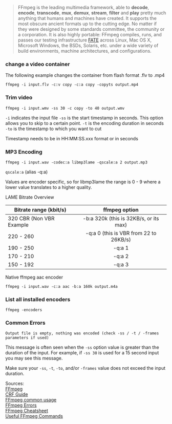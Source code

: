 > FFmpeg is the leading multimedia framework, able to **decode**, **encode**, **transcode**, **mux**, **demux**, **stream**, **filter** 
and **play** pretty much anything that humans and machines have created. It supports the most obscure ancient formats up to the cutting 
edge. No matter if they were designed by some standards committee, the community or a corporation. It is also highly portable: FFmpeg 
compiles, runs, and passes our testing infrastructure [FATE](http://fate.ffmpeg.org/) across Linux, Mac OS X, Microsoft Windows, the BSDs, 
Solaris, etc. under a wide variety of build environments, machine architectures, and configurations.

### change a video container
The following example changes the container from flash format .flv to .mp4

`ffmpeg -i input.flv -c:v copy -c:a copy -copyts output.mp4`

### Trim video

`ffmpeg -i input.wmv -ss 30 -c copy -to 40 output.wmv`

`-i` indicates the input file
`-ss` is the start timestamp in seconds. This option allows you to skip to a certain point.
`-t` is the encoding duration in seconds
`-to` is the timestamp to which you want to cut

Timestamp needs to be in HH:MM:SS.xxx format or in seconds

### MP3 Encoding

`ffmpeg -i input.wav -codec:a libmp3lame -qscale:a 2 output.mp3`

`qscale:a` (alias -q:a)

Values are encoder specific, so for libmp3lame the range is 0 - 9 where a lower value translates to a higher quality.

LAME Bitrate Overview

| Bitrate range (kbit/s) | ffmpeg option |
|------------------------|:-------------:|
| 320 CBR (Non VBR Example | -b:a 320k (this is 32KB/s, or its max) |
| 220 - 260 | -q:a 0 (this is VBR from 22 to 26KB/s) |
| 190 - 250 | -q:a 1 |
| 170 - 210 | -q:a 2 |
| 150 - 192 | -q:a 3 |


Native ffmpeg aac encoder

`ffmpeg -i input.wav -c:a aac -b:a 160k output.m4a`

### List all installed encoders

`ffmpeg -encoders`

### Common Errors

`Output file is empty, nothing was encoded (check -ss / -t / -frames parameters if used)`

This message is often seen when the `-ss` option value is greater than the duration of the input.
For example, if `-ss 30` is used for a 15 second input you may see this message. 

Make sure your `-ss`, `-t`, `-to`, and/or `-frames` value does not exceed the input duration.

Sources:  
[FFmpeg](http://ffmpeg.org/ffmpeg.html)   
[CRF Guide](http://slhck.info/articles/crf)   
[FFmpeg common usage](http://fatbellyman.com/webstuff/ffmpeg_common_usage/index.htm)  
[FFmpeg Errors](https://trac.ffmpeg.org/wiki/Errors)   
[FFmpeg Cheatsheet](http://www.rodrigopolo.com/ffmpeg/cheats.php)  
[Useful FFmpeg Commands](http://www.labnol.org/internet/useful-ffmpeg-commands/28490/)
